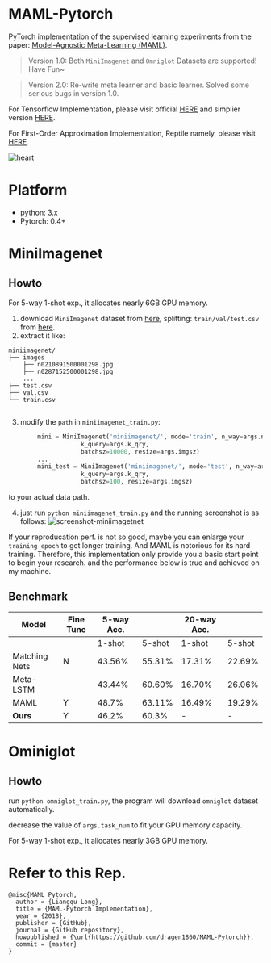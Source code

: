 #  MAML-Pytorch
PyTorch implementation of the supervised learning experiments from the paper:
[Model-Agnostic Meta-Learning (MAML)](https://arxiv.org/abs/1703.03400).

> Version 1.0: Both `MiniImagenet` and `Omniglot` Datasets are supported! Have Fun~

> Version 2.0: Re-write meta learner and basic learner. Solved some serious bugs in version 1.0.

For Tensorflow Implementation, please visit official [HERE](https://github.com/cbfinn/maml) and simplier version [HERE](https://github.com/dragen1860/MAML-TensorFlow).

For First-Order Approximation Implementation, Reptile namely, please visit [HERE](https://github.com/dragen1860/Reptile-Pytorch).

![heart](res/heart.gif)

# Platform
- python: 3.x
- Pytorch: 0.4+

# MiniImagenet


## Howto

For 5-way 1-shot exp., it allocates nearly 6GB GPU memory.

1. download `MiniImagenet` dataset from [here](https://github.com/dragen1860/LearningToCompare-Pytorch/issues/4), splitting: `train/val/test.csv` from [here](https://github.com/twitter/meta-learning-lstm/tree/master/data/miniImagenet).
2. extract it like:
```shell
miniimagenet/
├── images
	├── n0210891500001298.jpg  
	├── n0287152500001298.jpg 
	...
├── test.csv
├── val.csv
└── train.csv


```
3. modify the `path` in `miniimagenet_train.py`:
```python
        mini = MiniImagenet('miniimagenet/', mode='train', n_way=args.n_way, k_shot=args.k_spt,
                    k_query=args.k_qry,
                    batchsz=10000, resize=args.imgsz)
		...
        mini_test = MiniImagenet('miniimagenet/', mode='test', n_way=args.n_way, k_shot=args.k_spt,
                    k_query=args.k_qry,
                    batchsz=100, resize=args.imgsz)
```
to your actual data path.

4. just run `python miniimagenet_train.py` and the running screenshot is as follows:
![screenshot-miniimagetnet](res/mini-screen.png)

If your reproducation perf. is not so good, maybe you can enlarge your `training epoch` to get longer training. And MAML is notorious for its hard training. Therefore, this implementation only provide you a basic start point to begin your research.
and the performance below is true and achieved on my machine.

## Benchmark

| Model                               | Fine Tune | 5-way Acc. |        | 20-way Acc.|        |
|-------------------------------------|-----------|------------|--------|------------|--------|
|                                     |           | 1-shot     | 5-shot | 1-shot     | 5-shot |
| Matching Nets                       | N         | 43.56%     | 55.31% | 17.31%     | 22.69% |
| Meta-LSTM                           |           | 43.44%     | 60.60% | 16.70%     | 26.06% |
| MAML                                | Y         | 48.7%      | 63.11% | 16.49%     | 19.29% |
| **Ours**                            | Y         | 46.2%      | 60.3%	| -    		 | - 	|



# Ominiglot

## Howto
run `python omniglot_train.py`, the program will download `omniglot` dataset automatically.

decrease the value of `args.task_num` to fit your GPU memory capacity.

For 5-way 1-shot exp., it allocates nearly 3GB GPU memory.


# Refer to this Rep.
```
@misc{MAML_Pytorch,
  author = {Liangqu Long},
  title = {MAML-Pytorch Implementation},
  year = {2018},
  publisher = {GitHub},
  journal = {GitHub repository},
  howpublished = {\url{https://github.com/dragen1860/MAML-Pytorch}},
  commit = {master}
}
```
